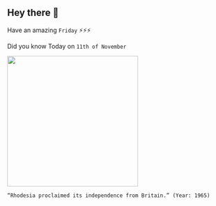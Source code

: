 ## Hey there 👋
Have an amazing `Friday` ⚡⚡⚡

Did you know Today on `11th of November`
 
 [<img src="https://upload.wikimedia.org/wikipedia/en/3/36/Unilateral_Declaration_of_Independence_%28Rhodesia%29.jpg" width="300" />](https://en.wikipedia.org/wiki/Rhodesia%27s_Unilateral_Declaration_of_Independence) 
 ```
“Rhodesia proclaimed its independence from Britain.” (Year: 1965)
```
